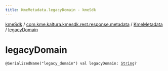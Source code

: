 ```yaml
---
title: KmeMetadata.legacyDomain - kmeSdk
---
```


[kmeSdk](../../index.html) / [com.kme.kaltura.kmesdk.rest.response.metadata](../index.html) / [KmeMetadata](index.html) / [legacyDomain](./legacy-domain.html)

# legacyDomain

`@SerializedName("legacy_domain") val legacyDomain: `[`String`](https://kotlinlang.org/api/latest/jvm/stdlib/kotlin/-string/index.html)`?`